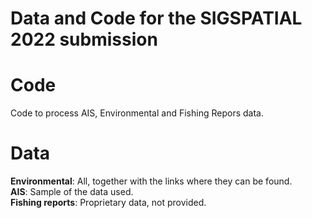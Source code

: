 # Data and Code for the SIGSPATIAL 2022 submission  
# Code
Code to process AIS, Environmental and Fishing Repors data.
# Data
<b>Environmental</b>: All, together with the links where they can be found.
<br>
<b>AIS</b>: Sample of the data used.
<br>
<b>Fishing reports</b>: Proprietary data, not provided.
